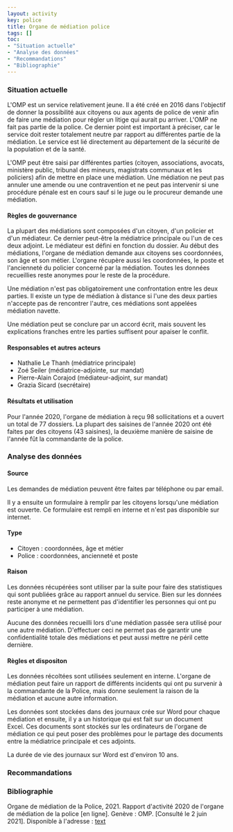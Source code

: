 ```yaml
---
layout: activity
key: police
title: Organe de médiation police
tags: []
toc:
- "Situation actuelle"
- "Analyse des données"
- "Recommandations"
- "Bibliographie"
---
```


### Situation actuelle
L'OMP est un service relativement jeune. Il a été créé en 2016 dans l'objectif de donner la possibilité aux citoyens ou aux agents de police de venir afin de faire une médiation pour régler un litige qui aurait pu arriver. L'OMP ne fait pas partie de la police. Ce dernier point est important à préciser, car le service doit rester totalement neutre par rapport au différentes partie de la médiation. Le service est lié directement au département de la sécurité de la population et de la santé.

L'OMP peut être saisi par différentes parties (citoyen, associations, avocats, ministère public, tribunal des mineurs, magistrats communaux et les policiers) afin de mettre en place une médiation. Une médiation ne peut pas annuler une amende ou une contravention et ne peut pas intervenir si une procédure pénale est en cours sauf si le juge ou le procureur demande une médiation.

#### Règles de gouvernance
La plupart des médiations sont composées d'un citoyen, d'un policier et d'un médiateur. Ce dernier peut-être la médiatrice principale ou l'un de ces deux adjoint. Le médiateur est défini en fonction du dossier. Au début des médiations, l'organe de médiation demande aux citoyens ses coordonnées, son âge et son métier. L'organe récupère aussi les coordonnées, le poste et l'ancienneté du policier concerné par la médiation. Toutes les données recueillies reste anonymes pour le reste de la procédure.

Une médiation n'est pas obligatoirement une confrontation entre les deux parties. Il existe un type de médiation à distance si l'une des deux parties n'accepte pas de rencontrer l'autre, ces médiations sont appelées médiation navette.

Une médiation peut se conclure par un accord écrit, mais souvent les explications franches entre les parties suffisent pour apaiser le conflit.

#### Responsables et autres acteurs
- Nathalie Le Thanh (médiatrice principale)
- Zoé Seiler (médiatrice-adjointe, sur mandat)
- Pierre-Alain Corajod (médiateur-adjoint, sur mandat)
- Grazia Sicard (secrétaire)


#### Résultats et utilisation
Pour l'année 2020, l'organe de médiation à reçu 98 sollicitations et a ouvert un total de 77 dossiers. La plupart des saisines de l'année 2020 ont été faites par des citoyens (43 saisines), la deuxième manière de saisine de l'année fût la commandante de la police.

### Analyse des données

#### Source
Les demandes de médiation peuvent être faites par téléphone ou par email. 

Il y a ensuite un formulaire à remplir par les citoyens lorsqu'une médiation est ouverte. Ce formulaire est rempli en interne et n'est pas disponible sur internet.

#### Type
- Citoyen : coordonnées, âge et métier
- Police : coordonnées, ancienneté et poste

#### Raison
Les données récupérées sont utiliser par la suite pour faire des statistiques qui sont publiées grâce au rapport annuel du service. Bien sur les données reste anonyme et ne permettent pas d'identifier les personnes qui ont pu participer à une médiation. 

Aucune des données recueilli lors d'une médiation passée sera utilisé pour une autre médiation. D'effectuer ceci ne permet pas de garantir une confidentialité totale des médiations et peut aussi mettre ne péril cette dernière.

#### Règles et dispositon
Les données récoltées sont utilisées seulement en interne. L'organe de médiation peut faire un rapport de différents incidents qui ont pu survenir à la commandante de la Police, mais donne seulement la raison de la médiation et aucune autre information.

Les données sont stockées dans des journaux crée sur Word pour chaque médiation et ensuite, il y a un historique qui est fait sur un document Excel. Ces documents sont stockés sur les ordinateurs de l'organe de médiation ce qui peut poser des problèmes pour le partage des documents entre la médiatrice principale et ces adjoints.

La durée de vie des journaux sur Word est d'environ 10 ans.

### Recommandations


### Bibliographie
Organe de médiation de la Police, 2021. Rapport d'activité 2020 de l'organe de médiation de la police [en ligne]. Genève : OMP. [Consulté le 2 juin 2021]. Disponible à l'adresse : [text](https://www.hesge.ch/heg/sites/default/files/infotheque/guide_ref_v4.6_vf.pdf)
